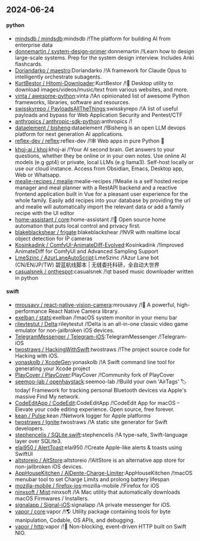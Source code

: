 ## 2024-06-24

#### python
* [mindsdb / mindsdb](https://github.com/mindsdb/mindsdb):mindsdb /!The platform for building AI from enterprise data
* [donnemartin / system-design-primer](https://github.com/donnemartin/system-design-primer):donnemartin /!Learn how to design large-scale systems. Prep for the system design interview. Includes Anki flashcards.
* [Doriandarko / maestro](https://github.com/Doriandarko/maestro):Doriandarko /!A framework for Claude Opus to intelligently orchestrate subagents.
* [KurtBestor / Hitomi-Downloader](https://github.com/KurtBestor/Hitomi-Downloader):KurtBestor /!🍰 Desktop utility to download images/videos/music/text from various websites, and more.
* [vinta / awesome-python](https://github.com/vinta/awesome-python):vinta /!An opinionated list of awesome Python frameworks, libraries, software and resources.
* [swisskyrepo / PayloadsAllTheThings](https://github.com/swisskyrepo/PayloadsAllTheThings):swisskyrepo /!A list of useful payloads and bypass for Web Application Security and Pentest/CTF
* [anthropics / anthropic-sdk-python](https://github.com/anthropics/anthropic-sdk-python):anthropics /!
* [dataelement / bisheng](https://github.com/dataelement/bisheng):dataelement /!Bisheng is an open LLM devops platform for next generation AI applications.
* [reflex-dev / reflex](https://github.com/reflex-dev/reflex):reflex-dev /!🕸️ Web apps in pure Python 🐍
* [khoj-ai / khoj](https://github.com/khoj-ai/khoj):khoj-ai /!Your AI second brain. Get answers to your questions, whether they be online or in your own notes. Use online AI models (e.g gpt4) or private, local LLMs (e.g llama3). Self-host locally or use our cloud instance. Access from Obsidian, Emacs, Desktop app, Web or Whatsapp.
* [mealie-recipes / mealie](https://github.com/mealie-recipes/mealie):mealie-recipes /!Mealie is a self hosted recipe manager and meal planner with a RestAPI backend and a reactive frontend application built in Vue for a pleasant user experience for the whole family. Easily add recipes into your database by providing the url and mealie will automatically import the relevant data or add a family recipe with the UI editor
* [home-assistant / core](https://github.com/home-assistant/core):home-assistant /!🏡 Open source home automation that puts local control and privacy first.
* [blakeblackshear / frigate](https://github.com/blakeblackshear/frigate):blakeblackshear /!NVR with realtime local object detection for IP cameras
* [Kosinkadink / ComfyUI-AnimateDiff-Evolved](https://github.com/Kosinkadink/ComfyUI-AnimateDiff-Evolved):Kosinkadink /!Improved AnimateDiff for ComfyUI and Advanced Sampling Support
* [LmeSzinc / AzurLaneAutoScript](https://github.com/LmeSzinc/AzurLaneAutoScript):LmeSzinc /!Azur Lane bot (CN/EN/JP/TW) 碧蓝航线脚本 | 无缝委托科研，全自动大世界
* [casualsnek / onthespot](https://github.com/casualsnek/onthespot):casualsnek /!qt based music downloader written in python

#### swift
* [mrousavy / react-native-vision-camera](https://github.com/mrousavy/react-native-vision-camera):mrousavy /!📸 A powerful, high-performance React Native Camera library.
* [exelban / stats](https://github.com/exelban/stats):exelban /!macOS system monitor in your menu bar
* [rileytestut / Delta](https://github.com/rileytestut/Delta):rileytestut /!Delta is an all-in-one classic video game emulator for non-jailbroken iOS devices.
* [TelegramMessenger / Telegram-iOS](https://github.com/TelegramMessenger/Telegram-iOS):TelegramMessenger /!Telegram-iOS
* [twostraws / HackingWithSwift](https://github.com/twostraws/HackingWithSwift):twostraws /!The project source code for Hacking with iOS.
* [yonaskolb / XcodeGen](https://github.com/yonaskolb/XcodeGen):yonaskolb /!A Swift command line tool for generating your Xcode project
* [PlayCover / PlayCover](https://github.com/PlayCover/PlayCover):PlayCover /!Community fork of PlayCover
* [seemoo-lab / openhaystack](https://github.com/seemoo-lab/openhaystack):seemoo-lab /!Build your own 'AirTags' 🏷 today! Framework for tracking personal Bluetooth devices via Apple's massive Find My network.
* [CodeEditApp / CodeEdit](https://github.com/CodeEditApp/CodeEdit):CodeEditApp /!CodeEdit App for macOS – Elevate your code editing experience. Open source, free forever.
* [kean / Pulse](https://github.com/kean/Pulse):kean /!Network logger for Apple platforms
* [twostraws / Ignite](https://github.com/twostraws/Ignite):twostraws /!A static site generator for Swift developers.
* [stephencelis / SQLite.swift](https://github.com/stephencelis/SQLite.swift):stephencelis /!A type-safe, Swift-language layer over SQLite3.
* [elai950 / AlertToast](https://github.com/elai950/AlertToast):elai950 /!Create Apple-like alerts & toasts using SwiftUI
* [altstoreio / AltStore](https://github.com/altstoreio/AltStore):altstoreio /!AltStore is an alternative app store for non-jailbroken iOS devices.
* [AppHouseKitchen / AlDente-Charge-Limiter](https://github.com/AppHouseKitchen/AlDente-Charge-Limiter):AppHouseKitchen /!macOS menubar tool to set Charge Limits and prolong battery lifespan
* [mozilla-mobile / firefox-ios](https://github.com/mozilla-mobile/firefox-ios):mozilla-mobile /!Firefox for iOS
* [ninxsoft / Mist](https://github.com/ninxsoft/Mist):ninxsoft /!A Mac utility that automatically downloads macOS Firmwares / Installers.
* [signalapp / Signal-iOS](https://github.com/signalapp/Signal-iOS):signalapp /!A private messenger for iOS.
* [vapor / core](https://github.com/vapor/core):vapor /!🌎 Utility package containing tools for byte manipulation, Codable, OS APIs, and debugging.
* [vapor / http](https://github.com/vapor/http):vapor /!🚀 Non-blocking, event-driven HTTP built on Swift NIO.

